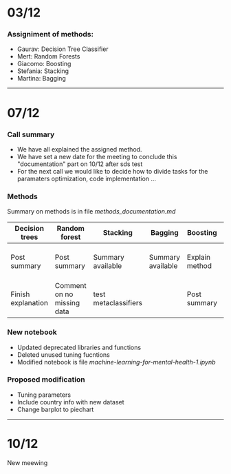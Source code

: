 # 03/12 
### Assigniment of methods:
- Gaurav: Decision Tree Classifier
- Mert: Random Forests
- Giacomo: Boosting
- Stefania: Stacking
- Martina: Bagging
---------------------------
# 07/12

### Call summary
- We have all explained the assigned method.
- We have set a new date for the meeting to conclude this "documentation" part on 10/12 after sds test 
- For the next call we would like to decide how to divide tasks for the paramaters optimization, code implementation ...

### Methods 
Summary on methods is in file *methods_documentation.md*

|Decision trees|Random forest|Stacking |Bagging |Boosting |K-classifier |Neural network|
|--------------|-------------|----------|-----------|----------|---------|------------|
|Post summary|Post summary|Summary available|Summary available|Explain method|Number of clusters in knn|Ignore it|
|Finish explanation|Comment on no missing data|test metaclassifiers||Post summary| | |

### New notebook
- Updated deprecated libraries and functions
- Deleted unused tuning fucntions 
- Modified notebook is file *machine-learning-for-mental-health-1.ipynb*


### Proposed modification
- Tuning parameters
- Include country info with new dataset
- Change barplot to piechart

---------------------------
# 10/12
New meewing
